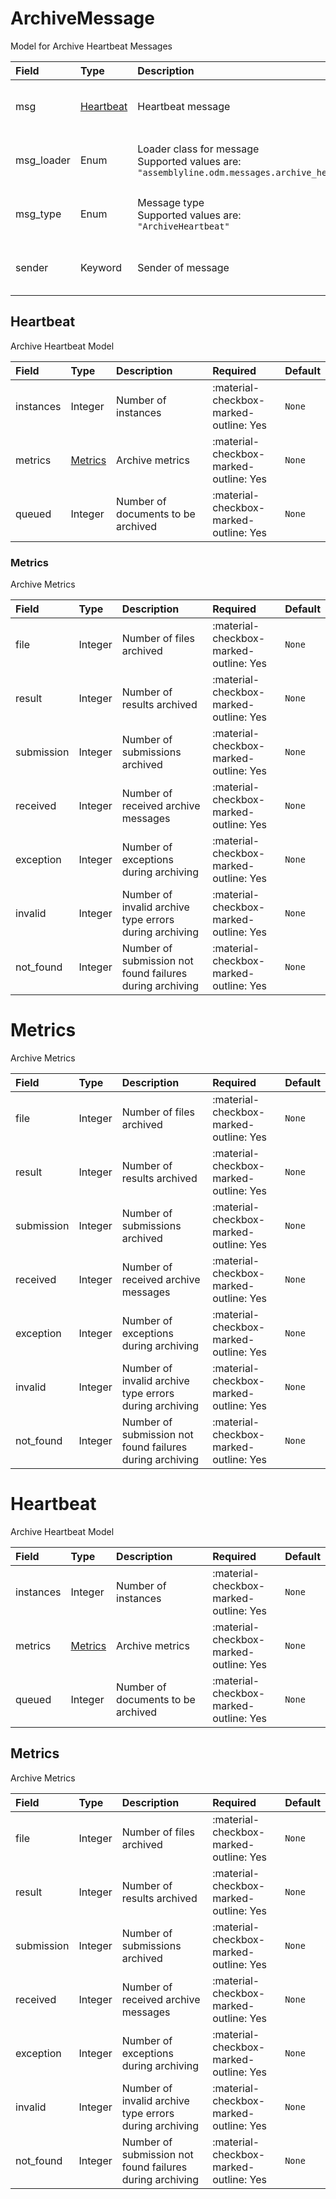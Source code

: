 [comment]: # (AUTOGENERATED MARKDOWN CONTENT. UPDATES TO ODM DOCUMENTATION SHOULD BE DONE THROUGH ASSEMBLYLINE-BASE REPO!)
# ArchiveMessage
Model for Archive Heartbeat Messages

| Field | Type | Description | Required | Default |
| :--- | :--- | :--- | :--- | :--- |
| msg | [Heartbeat](/assemblyline4_docs/odm/messages/archive_heartbeat/#heartbeat) | Heartbeat message | <div style="width:100px">:material-checkbox-marked-outline: Yes</div> | `None` |
| msg_loader | Enum | Loader class for message<br>Supported values are:<br>`"assemblyline.odm.messages.archive_heartbeat.ArchiveMessage"` | <div style="width:100px">:material-checkbox-marked-outline: Yes</div> | `assemblyline.odm.messages.archive_heartbeat.ArchiveMessage` |
| msg_type | Enum | Message type<br>Supported values are:<br>`"ArchiveHeartbeat"` | <div style="width:100px">:material-checkbox-marked-outline: Yes</div> | `ArchiveHeartbeat` |
| sender | Keyword | Sender of message | <div style="width:100px">:material-checkbox-marked-outline: Yes</div> | `None` |


[comment]: # (AUTOGENERATED MARKDOWN CONTENT. UPDATES TO ODM DOCUMENTATION SHOULD BE DONE THROUGH ASSEMBLYLINE-BASE REPO!)
## Heartbeat
Archive Heartbeat Model

| Field | Type | Description | Required | Default |
| :--- | :--- | :--- | :--- | :--- |
| instances | Integer | Number of instances | <div style="width:100px">:material-checkbox-marked-outline: Yes</div> | `None` |
| metrics | [Metrics](/assemblyline4_docs/odm/messages/archive_heartbeat/#metrics) | Archive metrics | <div style="width:100px">:material-checkbox-marked-outline: Yes</div> | `None` |
| queued | Integer | Number of documents to be archived | <div style="width:100px">:material-checkbox-marked-outline: Yes</div> | `None` |


[comment]: # (AUTOGENERATED MARKDOWN CONTENT. UPDATES TO ODM DOCUMENTATION SHOULD BE DONE THROUGH ASSEMBLYLINE-BASE REPO!)
### Metrics
Archive Metrics

| Field | Type | Description | Required | Default |
| :--- | :--- | :--- | :--- | :--- |
| file | Integer | Number of files archived | <div style="width:100px">:material-checkbox-marked-outline: Yes</div> | `None` |
| result | Integer | Number of results archived | <div style="width:100px">:material-checkbox-marked-outline: Yes</div> | `None` |
| submission | Integer | Number of submissions archived | <div style="width:100px">:material-checkbox-marked-outline: Yes</div> | `None` |
| received | Integer | Number of received archive messages | <div style="width:100px">:material-checkbox-marked-outline: Yes</div> | `None` |
| exception | Integer | Number of exceptions during archiving | <div style="width:100px">:material-checkbox-marked-outline: Yes</div> | `None` |
| invalid | Integer | Number of invalid archive type errors during archiving | <div style="width:100px">:material-checkbox-marked-outline: Yes</div> | `None` |
| not_found | Integer | Number of submission not found failures during archiving | <div style="width:100px">:material-checkbox-marked-outline: Yes</div> | `None` |




[comment]: # (AUTOGENERATED MARKDOWN CONTENT. UPDATES TO ODM DOCUMENTATION SHOULD BE DONE THROUGH ASSEMBLYLINE-BASE REPO!)
# Metrics
Archive Metrics

| Field | Type | Description | Required | Default |
| :--- | :--- | :--- | :--- | :--- |
| file | Integer | Number of files archived | <div style="width:100px">:material-checkbox-marked-outline: Yes</div> | `None` |
| result | Integer | Number of results archived | <div style="width:100px">:material-checkbox-marked-outline: Yes</div> | `None` |
| submission | Integer | Number of submissions archived | <div style="width:100px">:material-checkbox-marked-outline: Yes</div> | `None` |
| received | Integer | Number of received archive messages | <div style="width:100px">:material-checkbox-marked-outline: Yes</div> | `None` |
| exception | Integer | Number of exceptions during archiving | <div style="width:100px">:material-checkbox-marked-outline: Yes</div> | `None` |
| invalid | Integer | Number of invalid archive type errors during archiving | <div style="width:100px">:material-checkbox-marked-outline: Yes</div> | `None` |
| not_found | Integer | Number of submission not found failures during archiving | <div style="width:100px">:material-checkbox-marked-outline: Yes</div> | `None` |




[comment]: # (AUTOGENERATED MARKDOWN CONTENT. UPDATES TO ODM DOCUMENTATION SHOULD BE DONE THROUGH ASSEMBLYLINE-BASE REPO!)
# Heartbeat
Archive Heartbeat Model

| Field | Type | Description | Required | Default |
| :--- | :--- | :--- | :--- | :--- |
| instances | Integer | Number of instances | <div style="width:100px">:material-checkbox-marked-outline: Yes</div> | `None` |
| metrics | [Metrics](/assemblyline4_docs/odm/messages/archive_heartbeat/#metrics) | Archive metrics | <div style="width:100px">:material-checkbox-marked-outline: Yes</div> | `None` |
| queued | Integer | Number of documents to be archived | <div style="width:100px">:material-checkbox-marked-outline: Yes</div> | `None` |


[comment]: # (AUTOGENERATED MARKDOWN CONTENT. UPDATES TO ODM DOCUMENTATION SHOULD BE DONE THROUGH ASSEMBLYLINE-BASE REPO!)
## Metrics
Archive Metrics

| Field | Type | Description | Required | Default |
| :--- | :--- | :--- | :--- | :--- |
| file | Integer | Number of files archived | <div style="width:100px">:material-checkbox-marked-outline: Yes</div> | `None` |
| result | Integer | Number of results archived | <div style="width:100px">:material-checkbox-marked-outline: Yes</div> | `None` |
| submission | Integer | Number of submissions archived | <div style="width:100px">:material-checkbox-marked-outline: Yes</div> | `None` |
| received | Integer | Number of received archive messages | <div style="width:100px">:material-checkbox-marked-outline: Yes</div> | `None` |
| exception | Integer | Number of exceptions during archiving | <div style="width:100px">:material-checkbox-marked-outline: Yes</div> | `None` |
| invalid | Integer | Number of invalid archive type errors during archiving | <div style="width:100px">:material-checkbox-marked-outline: Yes</div> | `None` |
| not_found | Integer | Number of submission not found failures during archiving | <div style="width:100px">:material-checkbox-marked-outline: Yes</div> | `None` |



